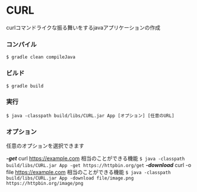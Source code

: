 # CURL

curlコマンドライクな振る舞いをするjavaアプリケーションの作成

### コンパイル

`$ gradle clean compileJava`

### ビルド

`$ gradle build`

### 実行

`$ java -classpath build/libs/CURL.jar App [オプション] [任意のURL]`

### オプション

任意のオプションを選択できます

***-get***
curl https://example.com 相当のことができる機能
`$ java -classpath build/libs/CURL.jar App -get https://httpbin.org/get`
***-download***
curl -o file https://example.com 相当のことができる機能
`$ java -classpath build/libs/CURL.jar App -download file/image.png https://httpbin.org/image/png`
